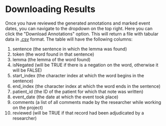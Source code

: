 # Downloading Results

Once you have reviewed the generated annotations and marked event dates, you can navigate to the dropdown on the top right. Here you can click the "Download Annotations" option. This will return a file with tabular data in [.csv](https://en.wikipedia.org/wiki/Comma-separated_values) format. The table will have the following columns:

1. sentence (the sentence in which the lemma was found)
2. token (the word found in that sentence)
3. lemma (the lemma of the word found)
4. isNegated (will be TRUE if there is a negation on the word, otherwise it will be FALSE)
5. start_index (the character index at which the word begins in the sentence)
6. end_index (the character index at which the word ends in the sentence)
7. patient_id (the ID of the patient for which that note was written)
8. event_date (the date at which the event took place)
9. comments (a list of all comments made by the researcher while working on the project)
10. reviewed (will be TRUE if that record had been adjudicated by a researcher)
